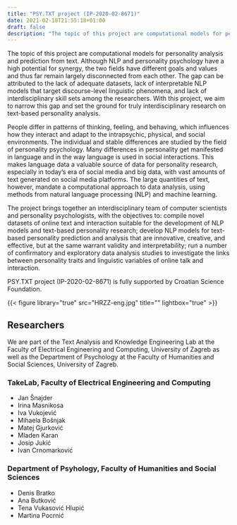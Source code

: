 ```yaml
---
title: "PSY.TXT project (IP-2020-02-8671)"
date: 2021-02-18T21:55:18+01:00
draft: false
description: "The topic of this project are computational models for personality analysis and prediction from text"
---
```


The topic of this project are computational models for personality analysis and prediction from text. Although NLP and personality psychology have a high potential for synergy, the two fields have different goals and values and thus far remain largely disconnected from each other. The gap can be attributed to the lack of adequate datasets, lack of interpretable NLP models that target discourse-level linguistic phenomena, and lack of interdisciplinary skill sets among the researchers. With this project, we aim to narrow this gap and set the ground for truly interdisciplinary research on text-based personality analysis. 

People differ in patterns of thinking, feeling, and behaving, which influences how they interact and adapt to the intrapsychic, physical, and social environments. The individual and stable differences are studied by the field of personality psychology. Many differences in personality get manifested in language and in the way language is used in social interactions. This makes language data a valuable source of data for personality research, especially in today’s era of social media and big data, with vast amounts of text generated on social media platforms. The large quantities of text, however, mandate a computational approach to data analysis, using methods from natural language processing (NLP) and machine learning. 

The project brings together an interdisciplinary team of computer scientists and personality psychologists, with the objectives to:
compile novel datasets of online text and interaction suitable for the development of NLP models and text-based personality research;
develop NLP models for text-based personality prediction and analysis that are innovative, creative, and effective, but at the same warrant validity and interpretability; 
run a number of confirmatory and exploratory data analysis studies to investigate the links between personality traits and linguistic variables of online talk and interaction.

PSY.TXT project (IP-2020-02-8671) is fully supported by Croatian Science Foundation.

{{< figure library="true" src="HRZZ-eng.jpg" title="" lightbox="true" >}}


## Researchers

We are part of the Text Analysis and Knowledge Engineering Lab at the Faculty of Electrical Engineering and Computing, University of Zagreb as well as the Department of Psychology at the Faculty of Humanities and Social Sciences, University of Zagreb.



### TakeLab, Faculty of Electrical Engineering and Computing

<ul>
<li>Jan Šnajder</li>
<li>Irina Masnikosa</li>
<li>Iva Vukojević</li>
<li>Mihaela Bošnjak</li>
<li>Matej Gjurković</li>
<li>Mladen Karan</li>
<li>Josip Jukić</li>
<li>Ivan Crnomarković</li>
</ul>


### Department of Psyhology, Faculty of Humanities and Social Sciences

<ul>
<li>Denis Bratko</li>
<li>Ana Butković</li>
<li>Tena Vukasović Hlupić</li>
<li>Martina Pocrnić</li>
</ul>





